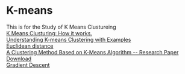 # K-means
This is for the Study of K Means Clustureing
<br>
<a href="https://www.youtube.com/watch?v=_aWzGGNrcic">K Means Clusturing: How it works.</a><br>
<a href="https://www.edureka.co/blog/k-means-clustering/?fbclid=IwAR25E9wcyvRKx0albvgkxhmRjO9uOwdYs_zcumFUUR6am8Y5Qx0cCT9Ldzc">Understanding K-means Clustering with Examples</a><br>
<a href="http://rosalind.info/glossary/euclidean-distance/">Euclidean distance</a><br>
<a href="https://www.researchgate.net/publication/271616608_A_Clustering_Method_Based_on_K-Means_Algorithm">A Clustering Method Based on K-Means Algorithm  -- Research Paper</a> <a href="https://github.com/Niranjan2054/K-means/blob/master/A_Clustering_Method_Based_on_K-Means_Algorithm.pdf">Download</a><br>
<a href="https://ml-cheatsheet.readthedocs.io/en/latest/gradient_descent.html">Gradient Descent</a><br>

